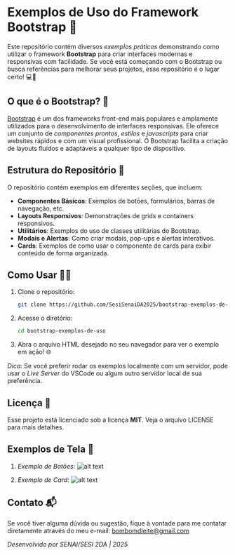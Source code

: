 # Exemplos de Uso do Framework Bootstrap 🚀

Este repositório contém diversos *exemplos práticos* demonstrando como utilizar o framework **Bootstrap** para criar interfaces modernas e responsivas com facilidade. Se você está começando com o Bootstrap ou busca referências para melhorar seus projetos, esse repositório é o lugar certo! 💻📱

## O que é o Bootstrap? 🤔

[Bootstrap](https://getbootstrap.com/) é um dos frameworks front-end mais populares e amplamente utilizados para o desenvolvimento de interfaces responsivas. Ele oferece um conjunto de *componentes prontos*, *estilos* e *javascripts* para criar websites rápidos e com um visual profissional. O Bootstrap facilita a criação de layouts fluidos e adaptáveis a qualquer tipo de dispositivo.

## Estrutura do Repositório 📂

O repositório contém exemplos em diferentes seções, que incluem:

* **Componentes Básicos**: Exemplos de botões, formulários, barras de navegação, etc.
* **Layouts Responsivos**: Demonstrações de grids e containers responsivos.
* **Utilitários**: Exemplos do uso de classes utilitárias do Bootstrap.
* **Modais e Alertas**: Como criar modais, pop-ups e alertas interativos.
* **Cards**: Exemplos de como usar o componente de cards para exibir conteúdo de forma organizada.

## Como Usar 👨‍💻

1. Clone o repositório:
   ```bash
   git clone https://github.com/SesiSenaiDA2025/bootstrap-exemplos-de-uso.git
   ```

2. Acesse o diretório:
   ```bash
   cd bootstrap-exemplos-de-uso
   ```

3. Abra o arquivo HTML desejado no seu navegador para ver o exemplo em ação! 🌐

*Dica*: Se você preferir rodar os exemplos localmente com um servidor, pode usar o *Live Server* do VSCode ou algum outro servidor local de sua preferência.

## Licença 📜

Esse projeto está licenciado sob a licença **MIT**. Veja o arquivo LICENSE para mais detalhes.

## Exemplos de Tela 📸

1. *Exemplo de Botões*:
![alt text](image.png)

2. *Exemplo de Card*:
![alt text](image-2.png)

## Contato 📬

Se você tiver alguma dúvida ou sugestão, fique à vontade para me contatar diretamente através do meu e-mail: bombomdleite@gmail.com

*Desenvolvido por SENAI/SESI 2DA | 2025*
